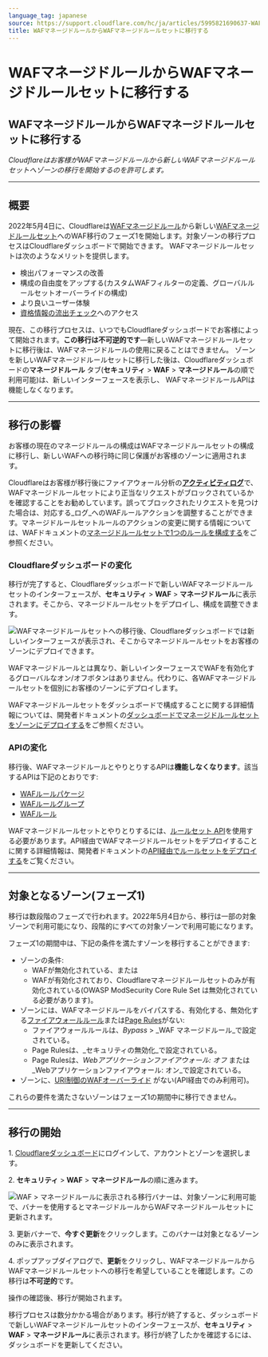 ```yaml
---
language_tag: japanese
source: https://support.cloudflare.com/hc/ja/articles/5995821690637-WAF%E3%83%9E%E3%83%8D%E3%83%BC%E3%82%B8%E3%83%89%E3%83%AB%E3%83%BC%E3%83%AB%E3%81%8B%E3%82%89WAF%E3%83%9E%E3%83%8D%E3%83%BC%E3%82%B8%E3%83%89%E3%83%AB%E3%83%BC%E3%83%AB%E3%82%BB%E3%83%83%E3%83%88%E3%81%AB%E7%A7%BB%E8%A1%8C%E3%81%99%E3%82%8B
title: WAFマネージドルールからWAFマネージドルールセットに移行する
---
```


# WAFマネージドルールからWAFマネージドルールセットに移行する

## WAFマネージドルールからWAFマネージドルールセットに移行する

_Cloudflareはお客様がWAFマネージドルールから新しいWAFマネージドルールセットへゾーンの移行を開始するのを許可します。_

___

## 概要

2022年5月4日に、Cloudflareは[WAFマネージドルール](https://support.cloudflare.com/hc/articles/200172016)から新しい[WAFマネージドルールセット](https://developers.cloudflare.com/waf/managed-rulesets/)へのWAF移行のフェーズ1を開始します。対象ゾーンの移行プロセスはCloudflareダッシュボードで開始できます。 WAFマネージドルールセットは次のようなメリットを提供します。

-   検出パフォーマンスの改善
-   構成の自由度をアップする(カスタムWAFフィルターの定義、グローバルルールセットオーバーライドの構成)
-   より良いユーザー体験
-   [資格情報の流出チェック](https://developers.cloudflare.com/waf/managed-rulesets/exposed-credentials-check/)へのアクセス

現在、この移行プロセスは、いつでもCloudflareダッシュボードでお客様によって開始されます。**この移行は不可逆的です**—新しいWAFマネージドルールセットに移行後は、WAFマネージドルールの使用に戻ることはできません。 ゾーンを新しいWAFマネージドルールセットに移行した後は、Cloudflareダッシュボードの**マネージドルール** タブ(**セキュリティ** > **WAF** > **マネージドルール**の順で利用可能)は、新しいインターフェースを表示し、 WAFマネージドルールAPIは機能しなくなります。

___

## 移行の影響

お客様の現在のマネージドルールの構成はWAFマネージドルールセットの構成に移行し、新しいWAFへの移行時に同じ保護がお客様のゾーンに適用されます。

Cloudflareはお客様が移行後にファイアウォール分析の[**アクティビティログ**](https://developers.cloudflare.com/waf/analytics/paid-plans/#activity-log)で、WAFマネージドルールセットにより正当なリクエストがブロックされているかを確認することをお勧めしています。誤ってブロックされたリクエストを見つけた場合は、対応する_ログ_へのWAFルールアクションを調整することができます。マネージドルールセットルールのアクションの変更に関する情報については、WAFドキュメントの[マネージドルールセットで1つのルールを構成する](https://developers.cloudflare.com/waf/managed-rulesets/deploy-zone-dashboard/#configure-a-single-rule-in-a-managed-ruleset)をご参照ください。

### Cloudflareダッシュボードの変化

移行が完了すると、Cloudflareダッシュボードで新しいWAFマネージドルールセットのインターフェースが、**セキュリティ** > **WAF** > **マネージドルール**に表示されます。そこから、マネージドルールセットをデプロイし、構成を調整できます。

![WAFマネージドルールセットへの移行後、Cloudflareダッシュボードでは新しいインターフェースが表示され、そこからマネージドルールセットをお客様のゾーンにデプロイできます。](/support/static/waf-migration-dashboard-differences.png)

WAFマネージドルールとは異なり、新しいインターフェースでWAFを有効化するグローバルなオン/オフボタンはありません。代わりに、各WAFマネージドルールセットを個別にお客様のゾーンにデプロイします。

WAFマネージドルールセットをダッシュボードで構成することに関する詳細情報については、開発者ドキュメントの[ダッシュボードでマネージドルールセットをゾーンにデプロイする](https://developers.cloudflare.com/waf/managed-rulesets/deploy-zone-dashboard/)をご参照ください。

### APIの変化

移行後、WAFマネージドルールとやりとりするAPIは**機能しなくなります**。該当するAPIは下記のとおりです:

-   [WAFルールパケージ](https://api.cloudflare.com/#waf-rule-packages-properties)
-   [WAFルールグループ](https://api.cloudflare.com/#waf-rule-groups-properties)
-   [WAFルール](https://api.cloudflare.com/#waf-rules-properties)

WAFマネージドルールセットとやりとりするには、[ルールセット API](https://developers.cloudflare.com/ruleset-engine/managed-rulesets/)を使用する必要があります。API経由でWAFマネージドルールセットをデプロイすることに関する詳細情報は、開発者ドキュメントの[API経由でルールセットをデプロイする](https://developers.cloudflare.com/waf/managed-rulesets/deploy-api/)をご覧ください。

___

## 対象となるゾーン(フェーズ1)

移行は数段階のフェーズで行われます。2022年5月4日から、移行は一部の対象ゾーンで利用可能になり、段階的にすべての対象ゾーンで利用可能になります。

フェーズ1の期間中は、下記の条件を満たすゾーンを移行することができます:

-   ゾーンの条件:
    -   WAFが無効化されている、または
    -   WAFが有効化されており、Cloudflareマネージドルールセットのみが有効化されている(OWASP ModSecurity Core Rule Set は無効化されている必要があります)。
-   ゾーンには、WAFマネージドルールをバイパスする、有効化する、無効化する[ファイアウォールルール](https://developers.cloudflare.com/firewall/cf-dashboard/)または[Page Rules](https://support.cloudflare.com/hc/articles/218411427)がない:
    -   ファイアウォールルールは、_Bypass_ > _WAF マネージドルール_で設定されている。
    -   Page Rulesは、_セキュリティの無効化_で設定されている。
    -   Page Rulesは、_Webアプリケーションファイアウォール: オフ_ または _Webアプリケーションファイアウォール: オン_で設定されている。
-   ゾーンに、[URI制御のWAFオーバーライド](https://api.cloudflare.com/#waf-overrides-properties) がない(API経由でのみ利用可)。

これらの要件を満たさないゾーンはフェーズ1の期間中に移行できません。


___

## 移行の開始

1\. [Cloudflareダッシュボード](https://dash.cloudflare.com/)にログインして、アカウントとゾーンを選択します。

2\. **セキュリティ** > **WAF** \> **マネージドルール**の順に進みます。

![WAF > マネージドルールに表示される移行バナーは、対象ゾーンに利用可能で、バナーを使用するとマネージドルールからWAFマネージドルールセットに更新されます。](/support/static/waf-migration-banner.png)

3\. 更新バナーで、**今すぐ更新**をクリックします。このバナーは対象となるゾーンのみに表示されます。

4\. ポップアップダイアログで、**更新**をクリックし、WAFマネージドルールからWAFマネージドルールセットへの移行を希望していることを確認します。この移行は**不可逆的**です。

操作の確認後、移行が開始されます。

移行プロセスは数分かかる場合があります。移行が終了すると、ダッシュボードで新しいWAFマネージドルールセットのインターフェースが、**セキュリティ** > **WAF** > **マネージドルール**に表示されます。移行が終了したかを確認するには、ダッシュボードを更新してください。
